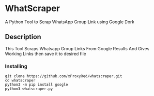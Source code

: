 # WhatScraper
A Python Tool to Scrap WhatsApp Group Link using Google Dork

## Description
This Tool Scraps Whatsapp Group Links From Google Results And Gives Working Links then save it to desired file

### Installing

```
git clone https://github.com/xProxyRed/whatscraper.git
cd whatscraper
python3 -m pip install google
python3 whatscraper.py
```
